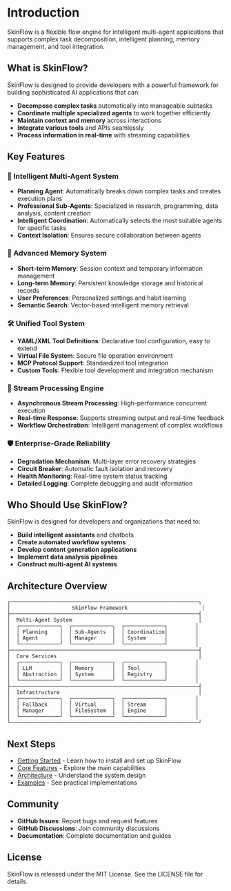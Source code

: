 # Introduction

SkinFlow is a flexible flow engine for intelligent multi-agent applications that supports complex task decomposition, intelligent planning, memory management, and tool integration.

## What is SkinFlow?

SkinFlow is designed to provide developers with a powerful framework for building sophisticated AI applications that can:

- **Decompose complex tasks** automatically into manageable subtasks
- **Coordinate multiple specialized agents** to work together efficiently
- **Maintain context and memory** across interactions
- **Integrate various tools** and APIs seamlessly
- **Process information in real-time** with streaming capabilities

## Key Features

### 🧠 Intelligent Multi-Agent System
- **Planning Agent**: Automatically breaks down complex tasks and creates execution plans
- **Professional Sub-Agents**: Specialized in research, programming, data analysis, content creation
- **Intelligent Coordination**: Automatically selects the most suitable agents for specific tasks
- **Context Isolation**: Ensures secure collaboration between agents

### 💾 Advanced Memory System
- **Short-term Memory**: Session context and temporary information management
- **Long-term Memory**: Persistent knowledge storage and historical records
- **User Preferences**: Personalized settings and habit learning
- **Semantic Search**: Vector-based intelligent memory retrieval

### 🛠️ Unified Tool System
- **YAML/XML Tool Definitions**: Declarative tool configuration, easy to extend
- **Virtual File System**: Secure file operation environment
- **MCP Protocol Support**: Standardized tool integration
- **Custom Tools**: Flexible tool development and integration mechanism

### 🔄 Stream Processing Engine
- **Asynchronous Stream Processing**: High-performance concurrent execution
- **Real-time Response**: Supports streaming output and real-time feedback
- **Workflow Orchestration**: Intelligent management of complex workflows

### 🛡️ Enterprise-Grade Reliability
- **Degradation Mechanism**: Multi-layer error recovery strategies
- **Circuit Breaker**: Automatic fault isolation and recovery
- **Health Monitoring**: Real-time system status tracking
- **Detailed Logging**: Complete debugging and audit information

## Who Should Use SkinFlow?

SkinFlow is designed for developers and organizations that need to:

- **Build intelligent assistants** and chatbots
- **Create automated workflow systems**
- **Develop content generation applications**
- **Implement data analysis pipelines**
- **Construct multi-agent AI systems**

## Architecture Overview

```
┌─────────────────────────────────────────────────────────────┐
│                    SkinFlow Framework                        │
├─────────────────────────────────────────────────────────────┤
│  Multi-Agent System                                         │
│  ┌─────────────┐  ┌─────────────┐  ┌─────────────┐         │
│  │ Planning    │  │ Sub-Agents  │  │ Coordination│         │
│  │ Agent       │  │ Manager     │  │ System      │         │
│  └─────────────┘  └─────────────┘  └─────────────┘         │
├─────────────────────────────────────────────────────────────┤
│  Core Services                                              │
│  ┌─────────────┐  ┌─────────────┐  ┌─────────────┐         │
│  │ LLM         │  │ Memory      │  │ Tool        │         │
│  │ Abstraction │  │ System      │  │ Registry    │         │
│  └─────────────┘  └─────────────┘  └─────────────┘         │
├─────────────────────────────────────────────────────────────┤
│  Infrastructure                                             │
│  ┌─────────────┐  ┌─────────────┐  ┌─────────────┐         │
│  │ Fallback    │  │ Virtual     │  │ Stream      │         │
│  │ Manager     │  │ FileSystem  │  │ Engine      │         │
│  └─────────────┘  └─────────────┘  └─────────────┘         │
└─────────────────────────────────────────────────────────────┘
```

## Next Steps

- [Getting Started](./getting-started.md) - Learn how to install and set up SkinFlow
- [Core Features](./core-features.md) - Explore the main capabilities
- [Architecture](./architecture.md) - Understand the system design
- [Examples](../../examples/) - See practical implementations

## Community

- **GitHub Issues**: Report bugs and request features
- **GitHub Discussions**: Join community discussions
- **Documentation**: Complete documentation and guides

## License

SkinFlow is released under the MIT License. See the LICENSE file for details.